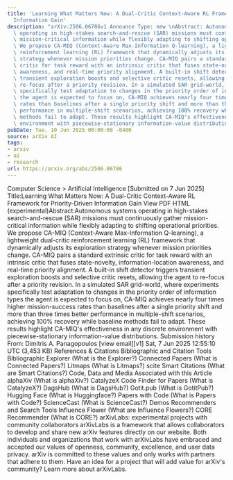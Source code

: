 ```yaml
---
title: 'Learning What Matters Now: A Dual-Critic Context-Aware RL Framework for Priority-Driven
  Information Gain'
description: "arXiv:2506.06786v1 Announce Type: new \nAbstract: Autonomous systems\
  \ operating in high-stakes search-and-rescue (SAR) missions must continuously gather\
  \ mission-critical information while flexibly adapting to shifting operational priorities.\
  \ We propose CA-MIQ (Context-Aware Max-Information Q-learning), a lightweight dual-critic\
  \ reinforcement learning (RL) framework that dynamically adjusts its exploration\
  \ strategy whenever mission priorities change. CA-MIQ pairs a standard extrinsic\
  \ critic for task reward with an intrinsic critic that fuses state-novelty, information-location\
  \ awareness, and real-time priority alignment. A built-in shift detector triggers\
  \ transient exploration boosts and selective critic resets, allowing the agent to\
  \ re-focus after a priority revision. In a simulated SAR grid-world, where experiments\
  \ specifically test adaptation to changes in the priority order of information types\
  \ the agent is expected to focus on, CA-MIQ achieves nearly four times higher mission-success\
  \ rates than baselines after a single priority shift and more than three times better\
  \ performance in multiple-shift scenarios, achieving 100% recovery while baseline\
  \ methods fail to adapt. These results highlight CA-MIQ's effectiveness in any discrete\
  \ environment with piecewise-stationary information-value distributions."
pubDate: Tue, 10 Jun 2025 00:00:00 -0400
source: arXiv AI
tags:
- arxiv
- ai
- research
url: https://arxiv.org/abs/2506.06786
---
```


Computer Science > Artificial Intelligence
[Submitted on 7 Jun 2025]
Title:Learning What Matters Now: A Dual-Critic Context-Aware RL Framework for Priority-Driven Information Gain
View PDF HTML (experimental)Abstract:Autonomous systems operating in high-stakes search-and-rescue (SAR) missions must continuously gather mission-critical information while flexibly adapting to shifting operational priorities. We propose CA-MIQ (Context-Aware Max-Information Q-learning), a lightweight dual-critic reinforcement learning (RL) framework that dynamically adjusts its exploration strategy whenever mission priorities change. CA-MIQ pairs a standard extrinsic critic for task reward with an intrinsic critic that fuses state-novelty, information-location awareness, and real-time priority alignment. A built-in shift detector triggers transient exploration boosts and selective critic resets, allowing the agent to re-focus after a priority revision. In a simulated SAR grid-world, where experiments specifically test adaptation to changes in the priority order of information types the agent is expected to focus on, CA-MIQ achieves nearly four times higher mission-success rates than baselines after a single priority shift and more than three times better performance in multiple-shift scenarios, achieving 100% recovery while baseline methods fail to adapt. These results highlight CA-MIQ's effectiveness in any discrete environment with piecewise-stationary information-value distributions.
Submission history
From: Dimitris A. Panagopoulos [view email][v1] Sat, 7 Jun 2025 12:55:10 UTC (3,453 KB)
References & Citations
Bibliographic and Citation Tools
Bibliographic Explorer (What is the Explorer?)
Connected Papers (What is Connected Papers?)
Litmaps (What is Litmaps?)
scite Smart Citations (What are Smart Citations?)
Code, Data and Media Associated with this Article
alphaXiv (What is alphaXiv?)
CatalyzeX Code Finder for Papers (What is CatalyzeX?)
DagsHub (What is DagsHub?)
Gotit.pub (What is GotitPub?)
Hugging Face (What is Huggingface?)
Papers with Code (What is Papers with Code?)
ScienceCast (What is ScienceCast?)
Demos
Recommenders and Search Tools
Influence Flower (What are Influence Flowers?)
CORE Recommender (What is CORE?)
arXivLabs: experimental projects with community collaborators
arXivLabs is a framework that allows collaborators to develop and share new arXiv features directly on our website.
Both individuals and organizations that work with arXivLabs have embraced and accepted our values of openness, community, excellence, and user data privacy. arXiv is committed to these values and only works with partners that adhere to them.
Have an idea for a project that will add value for arXiv's community? Learn more about arXivLabs.